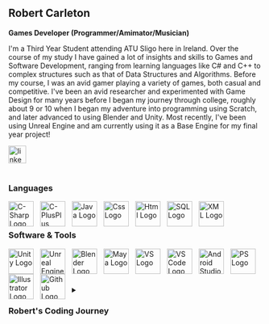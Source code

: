 ## Robert Carleton

**Games Developer (Programmer/Amimator/Musician)**

I'm a Third Year Student attending ATU Sligo here in Ireland. Over the course of my study I have gained a lot of insights and skills to Games and Software Development, ranging from learning languages like C# and C++ to complex structures such as that of Data Structures and Algorithms. Before my course, I was an avid gamer playing a variety of games, both casual and competitive. I've been an avid researcher and experimented with Game Design for many years before I began my journey through college, roughly about 9 or 10 when I began my adventure into programming using Scratch, and later advanced to using Blender and Unity. Most recently, I've been using Unreal Engine and am currently using it as a Base Engine for my final year project!


<a allign="left" href = "https://www.linkedin.com/in/robert-w-carleton/" target ="_blank">  <img src="https://img.shields.io/static/v1?message=LinkedIn&logo=linkedin&label=&color=0077B5&logoColor=white&labelColor=&style=for-the-badge" height="35" alt="linkedin logo" /></a>

#

### Languages
<img align="left" alt="C-Sharp Logo" width="50px" style="padding-right:10px;" src="https://cdn.jsdelivr.net/gh/devicons/devicon/icons/csharp/csharp-original.svg"/>
<img align="left" alt="C-PlusPlus Logo" width="50px" style="padding-right:10px;" src="https://cdn.jsdelivr.net/gh/devicons/devicon/icons/cplusplus/cplusplus-original.svg"/>
<img align="left" alt="Java Logo" width="50px" style="padding-right:10px;" src="https://cdn.jsdelivr.net/gh/devicons/devicon/icons/java/java-original.svg"/>  
<img align="left" alt="Css Logo" width="50px" style="padding-right:10px;" src="https://cdn.jsdelivr.net/gh/devicons/devicon/icons/css3/css3-original.svg"/> 
<img align="left" alt="Html Logo" width="50px" style="padding-right:10px;" src="https://cdn.jsdelivr.net/gh/devicons/devicon/icons/html5/html5-original.svg"/>
<img align="left" alt="SQL Logo" width="50px" style="padding-right:10px;" src="https://cdn.jsdelivr.net/gh/devicons/devicon@latest/icons/azuresqldatabase/azuresqldatabase-original.svg"/>
<img align="left" alt="XML Logo" width="50px" style="padding-right:10px;" src="https://cdn.jsdelivr.net/gh/devicons/devicon@latest/icons/xml/xml-original.svg"/>
<br/><br/>

### Software & Tools

<img align="left" alt="Unity Logo" width="50px" style="padding-right:10px;" src="https://cdn.simpleicons.org/unity/FFFFFF"/>
<img align="left" alt="Unreal Engine Logo" width="50px" style="padding-right:10px;" src="https://skillicons.dev/icons?i=unreal"/>
<img align="left" alt="Blender Logo" width="50px" style="padding-right:10px;" src="https://cdn.jsdelivr.net/gh/devicons/devicon/icons/blender/blender-original.svg"/>
<img align="left" alt="Maya Logo" width="50px" style="padding-right:10px;" src="https://cdn.jsdelivr.net/gh/devicons/devicon/icons/maya/maya-original.svg"/>
<img align="left" alt="VS Logo" width="50px" style="padding-right:10px;" src="https://cdn.jsdelivr.net/gh/devicons/devicon/icons/visualstudio/visualstudio-plain.svg"/>  
<img align="left" alt="VS Code Logo" width="50px" style="padding-right:10px;" src="https://cdn.jsdelivr.net/gh/devicons/devicon/icons/vscode/vscode-original.svg"/> 
<img align="left" alt="Android Studio Logo" width="50px" style="padding-right:10px;" src="https://cdn.jsdelivr.net/gh/devicons/devicon@latest/icons/androidstudio/androidstudio-original.svg"/> 
<img align="left" alt="PS Logo" width="50px" style="padding-right:10px;" src="https://cdn.jsdelivr.net/gh/devicons/devicon/icons/photoshop/photoshop-plain.svg"/>
<img align="left" alt="Illustrator Logo" width="50px" style="padding-right:10px;" src="https://cdn.jsdelivr.net/gh/devicons/devicon/icons/illustrator/illustrator-plain.svg"/>
<img align="left" alt="Github Logo" width="50px" style="padding-right:10px;" src="https://cdn.jsdelivr.net/gh/devicons/devicon@latest/icons/github/github-original.svg"/>

<br/><br/>

#

<details>
  <summary><h3> Robert's Coding Journey </h3></summary>
  <summary><h4>Inspiration - Playing Games</h4></summary>
  As a young kid I became vastly interested with video games. Whenever I was at a cousin's house I was always playing their Wii, or felt left out when everyone was on their DS's (I only got mine when I was 7). I loved playing multiplayer games of that age like Mario Kart Wii or solo adventures like Super Mario Galaxy, or even competitive games like Super Smash Bros. (one of my personal favourite series). Of course, as I grew up, I went beyond the world of Nintendo and played a variety of other games on Xbox, laptop, etc such as Halo, Minecraft, Call of Duty, Grand Theft Auto and even Fortnite (had terrible Wifi until June 2024 and back in 2018 playing fortnite at 15fps on a laptop with the high ping was not fun :D ) 
  <br><br>I had a gap from gaming for a good year or so, where I pursued my musical interests on piano, which led to me achieving a Higher Achiever Award from The Royal Irish Academy of Music in 2018. Eventually, in my mid teens I went back to the Nintendo side of things with the Switch, where games like Super Smash Bros. Ultimate immediately got me back into the swing of gaming after the break (I actually played competitive in Smash Bros. for a while, even managing to land every last character in Elite Smash[Ranked], something even the best players would have yet to achieve). Many new adventures such as The Legend of Zelda: Breath of the Wild attracted me to more open world games and even the Zelda series in general. From my own personal projects and ideas, Breath of the Wild is likely the largest influence in my open world creativity, whilst the likes of Mario Galaxy would be more - literally - out of this world intentions in game design. Of course we suffered a Covid-19 Pandemic in 2020, which for me was a 6 month holiday because I was just in transition year at the time. Games like Animal Crossing: New Horizons got me really back into a good mindspace admist the isolation, which really has taught me the power of marketing games to the right players at the right time, since for one it's very enjoyable and also that it blew up 40m+ sales in its lifetime. 
  <br><br>Moving past Nintendo yet again, I worked during the pandemic and saved up money for a Gaming PC, which I built from scratch, just finished building the week before Bitcoin took off which is a real sign of luck considering the prices trippled for Graphics Cards almost instantly. Of course aside from Game Development I played online games with friends, such as GTA, Minecraft, Fortnite, Call of Duty, etc. I also took the opportunity to play single player adventures such as Final Fantasy VII Remake: Intergrade and Eldin Ring. These Games have phenomenal combat systems which I have taken note from for my own projects. At the minute, I am occasionally playing some Fortnite, plan to go back to Red Dead Redemption II (which I began in August), and play a bit of Wii Sports with my College roommates. Unfortunately with assignments, projects and just life, it's hard to find the balance of gaming amongst that, so the small free time I get to game is what counts most for me :)


  <summary><h4>Coding Adventure - Where it all Began</h4></summary>
  Around the age of 8 years old, my family and I attended a Video Game Festival in Dublin. It was there I learned about Scratch. Eventually, when I was maybe 9 or 10, I began my journey using the website, making fun games and animations, and communicating with other young programmers. I believe to have learned this scriptable programming language within a year. I even entered a programming competetion representing my primary school in which I made a platform game where you had to get pieces of Candy to progress through a level. It was pretty fun and everybody really enjoyed playing my creation.
  <br><br>Fast forward a couple years, I was maybe 12 or 13? I started using Blender on my laptop and creating models and character creation. It is a very difficult tool to became industry standard in, but I was able to create some creative scenes that looked incredible. When we used Maya in our Second Year of the course, I found it very easy and I actually aided my peers in teaching them to use it, since the shortcuts for Maya aren't as user-friendly as Blender. I really enjoy messing around and coming up with abstract/unique character designs in Blender.
  <br><br>Not too long after my Blender adventure began, I installed Unity. I was actually rather overwhelmed at first, maybe for the guts of a year before my brother and I finally started using it for our own games. We messed around with the idea of platformers for a long time, though I was set on making a Level based adventure game with some platforming physics (which I have reconsidered to an open world). We got some interesting things created at the time, such as a camera rail system, Wall Jumping, etc. After some time we heard about Game Jams, which are game creation challenges where a competitor must create a game within a set period of time. The usual timeframe is a week, some have it a day, a few hours or some even several weeks. I've entered on my own and with my brother once or twice, and while it didn't necesarrily go my way, it surely was an experience. Perhaps its given me the skills to quickly program so I can make my programming deadlines :D Some of my work will be visible on my website (currently under development)

  
  <summary><h4>Games Programming in College</h4></summary>
  So, I started college here in Sligo in 2022. First Year for me was a breeze, programming was no problem whatsoever since I already had good experience with C#. While it was some time ago, I recall we used Unity a lot in Introduction to Games Programming. This was a really enjoyable module, perhaps my favourite module to date. It let me relearn and expand a little bit on my skills in Unity. Second Year, I was met with some modules I found difficult, such as Databases and Data Structures & Algorithms. I also gained great programming skills from modules such as Object Oriented Programming and Object Oriented Development. For the Games focused modules, we had Game Content Design(1 and 2) where we did 2D art in Photoshop, Illustrator and 3D modeling in Maya. For our Programming Modules we had 2D Games and 3D Games. We used the Monogame add-on for Visual Studio for 2D Games (and some of 3D) which essentially taught us how to build a basic game engine. Some parts were extremely difficult, whilst others were no problem for an avid C# programmer like myself. Despite the challenges, with intense studying and a LOT of work, I managed to succeed in earning my place in Third Year. 
  <br><br>So far, Third Year has been a little challenging with the likes of Rich App Development and Mobile App Development, since they expected complete fluency in Java and LINQ which us in Games weren't as fluent with, but with continuous dedication I have so far had little issue with these modules and appear to be achieving well in these modules. In terms of our Game focused modules, we only have one Game Module this semester, called Advanced Games Programming. Here we have learned C++ and Unreal Engine. I've found C++ fairly good so far since it is very similar to C# with a few but easy to spot differences. Currently, as part of our final year project (Project 300), the 4 of us remaining in Games Development are making a Game using Unreal Engine. The game follows a hero who was imprisoned by the vengeful villain in a temple 1000 years ago, and has just been freed. He must set out and free the world, restoring the fallen lands into the hands of light and out of the grasp of darkness. The combat follows similar to Devil May Cry Combat, while the World itself we settled on being Semi-Open World. You can freely explore areas and discover some hidden secrets but it follows a linear path as your Main Quest. We are still currently in development of the tutorial region, however we plan to branch out and create some more regions which gift you the power they are themed after (e.g. diseased or blood regions, etc). Development is going smoothly and hopefully I will be able to share this incredible project with you in the future :)

  <summary><h4>What does my future look like as a Games Developer?</h4></summary>
  Well, throughout my years before and during college I have gained a variety of skills in programming, and in art design and graphics. On top of that, I do have a very strong musical ability, which I have written 100s of my own musical compositions for games. I am ambitious to learn within the games development industry on the job, and would love to one day become a Games Designer, since I would have Programming, Art and Music expertise. Video Games have been a huge part of my life my my early childhood, in both playing and making them. I am sure my future will be bound to them, in a similar but more incredible way as I begin work in this fantastic industry.

<!--
**RobertCarleton/RobertCarleton** is a ✨ _special_ ✨ repository because its `README.md` (this file) appears on your GitHub profile.

Here are some ideas to get you started:

- 🔭 I’m currently working on ...
- 🌱 I’m currently learning ...
- 👯 I’m looking to collaborate on ...
- 🤔 I’m looking for help with ...
- 💬 Ask me about ...
- 📫 How to reach me: ...
- 😄 Pronouns: ...
- ⚡ Fun fact: ...
-->


